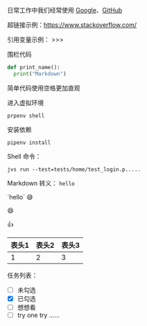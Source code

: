 日常工作中我们经常使用 [Google]、[GitHub]


超链接示例：<https://www.stackoverflow.com/>

引用变量示例： >>> 

[Google]: https://www.google.com/
[GitHub]: https://github.com/

围栏代码
```python
def print_name():
  print("Markdown")
```

简单代码使用空格更加直观

进入虚拟环境

    prpenv shell

安装依赖

    pipenv install

Shell 命令：
```shell
jvs run --test=tests/home/test_login.p.....
```

Markdown 转义：
`hello`

\`hello\`  😅


:smile:

:+1:

| 表头1 | 表头2 | 表头3 |
| ----- | ----- | ----- |
| 1     | 2     | 3     |

任务列表：
- [ ] 未勾选 
- [x] 已勾选
- [ ] 想想看
- [ ] try one try ......